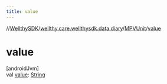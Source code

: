 ```yaml
---
title: value
---
```

//[WellthySDK](../../../index.html)/[wellthy.care.wellthysdk.data.diary](../index.html)/[MPVUnit](index.html)/[value](value.html)



# value



[androidJvm]\
val [value](value.html): [String](https://kotlinlang.org/api/latest/jvm/stdlib/kotlin/-string/index.html)





